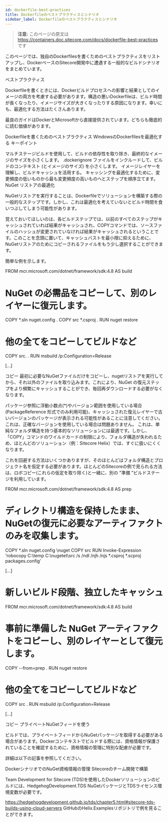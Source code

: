 ```yaml
---
id: dockerfile-best-practices
title: Dockerfileのベストプラクティスとシナリオ
sidebar_label: Dockerfileのベストプラクティスとシナリオ
---
```


> **注意:** このページの原文は https://containers.doc.sitecore.com/docs/dockerfile-best-practices です


このページでは、独自のDockerfilesを書くためのベストプラクティスをリストアップし、DockerベースのSitecore開発中に遭遇する一般的なビルドシナリオをまとめています。

ベストプラクティス

Dockerfileを書くときには、Dockerビルドプロセスへの影響と結果としてのイメージの両方を考慮する必要があります。構造の悪いDockerfileは、ビルド時間が長くなったり、イメージサイズが大きくなったりする原因になります。幸いにも、最適化する方法はたくさんあります。

最良のガイドはDockerとMicrosoftから直接提供されています。どちらも徹底的に読む価値があります。

Dockerfileを書くためのベストプラクティス
WindowsのDockerfilesを最適化する
キーポイント

マルチステージビルドを使用して、ビルドの依存性を取り除き、最終的なイメージのサイズを小さくします。
.dockerignore ファイルをインクルードして、ビルドのコンテキスト (とイメージのサイズ) を小さくします。
イメージレイヤーを理解し、ビルドキャッシュを活用する。
キャッシングを最適化するために、変更頻度の低いものから最も変更頻度の高いものへとステップを順序立てます。
NuGet リストアの最適化

NuGetリストアを実行することは、Dockerfileでソリューションを構築する際の一般的なステップです。しかし、これは最適化を考えていないとビルド時間を食いつぶしてしまう可能性があります。

覚えておいてほしいのは、各ビルドステップでは、以前のすべてのステップがキャッシュされていれば結果がキャッシュされ、COPYコマンドでは、ソースファイルのハッシュが変更されていなければ結果がキャッシュされるということです。このことを念頭に置いて、キャッシュバストを最小限に抑えるために、NuGetリストアのためにコピーされるファイルをもう少し選択することができます。

簡単な例を示します。

FROM mcr.microsoft.com/dotnet/framework/sdk:4.8 AS build

# NuGet の必需品をコピーして、別のレイヤーに復元します。
COPY *.sln nuget.config .
COPY src *.csproj .
RUN nuget restore

# 他の全てをコピーしてビルドなど
COPY src. .
RUN msbuild /p:Configuration=Release

[...]

コピー
最初に必要なNuGetファイルだけをコピーし、nugetリストアを実行してから、それ以外のファイルを取り込みます。これにより、NuGet の復元ステップをより頻繁にキャッシュすることができ、毎回再ダウンロードする必要がなくなります。

パッケージ参照に浮動小数点(*)やバージョン範囲を使用している場合 (PackageReference 形式でのみ利用可能)、キャッシュされた復元レイヤーで古いバージョンのパッケージが表示される可能性があることに注意してください。これは、正確なバージョンを使用している場合は問題ありません。
これは、単純なフォルダ構造を持つ基本的なソリューションには最適です。しかし、「COPY」コマンドのワイルドカードの制限により、フォルダ構造が失われるため、ほとんどのソリューション（例：Sitecore Helix）では、すぐに扱いにくくなります。

これを回避する方法はいくつかありますが、そのほとんどはフォルダ構造とプロジェクト名を仮定する必要があります。ほとんどのSitecoreの例で見られる方法は、ロボコピー(これらの仮定を取り除く)と一緒に、別の "準備 "ビルドステージを利用しています。

FROM mcr.microsoft.com/dotnet/framework/sdk:4.8 AS prep

# ディレクトリ構造を保持したまま、NuGetの復元に必要なアーティファクトのみを収集します。
COPY *.sln nuget.config \nuget
COPY src
RUN Invoke-Expression 'robocopy C:\temp C:\nugetet\src /s /ndl /njh /njs *.csproj *.scproj packages.config'

[...]

# 新しいビルド段階、独立したキャッシュ
FROM mcr.microsoft.com/dotnet/framework/sdk:4.8 AS build

# 事前に準備した NuGet アーティファクトをコピーし、別のレイヤーとして復元します。
COPY --from=prep .
RUN nuget restore

# 他の全てをコピーしてビルドなど
COPY src .
RUN msbuild /p:Configuration=Release

[...]

コピー
プライベートNuGetフィードを使う

ビルドでは、プライベートフィードからNuGetパッケージを取得する必要がある場合があります。Dockerコンテキストでビルドする際には、資格情報が保護されていることを確認するために、資格情報の管理に特別な配慮が必要です。

詳細は以下の記事を参照してください。

DockerシナリオでのNuGet資格情報の管理
Sitecoreのチーム開発で構築

Team Development for Sitecore (TDS)を使用したDockerソリューションのビルドには、HedgehogDevelopment.TDS NuGetパッケージとTDSライセンス環境変数が必要です。

https://hedgehogdevelopment.github.io/tds/chapter5.html#sitecore-tds-builds-using-cloud-servers
GitHubのHelix.Examplesリポジトリで例を見ることができます。

